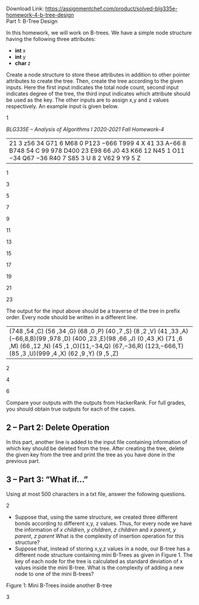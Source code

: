 Download Link: https://assignmentchef.com/product/solved-blg335e-homework-4-b-tree-design
<br>
Part 1: B-Tree Design

In this homework, we will work on B-trees. We have a simple node structure having the following three attributes:

<ul>

 <li><strong>int </strong>x</li>

 <li><strong>int </strong>y</li>

 <li><strong>char </strong>z</li>

</ul>

Create a node structure to store these attributes in addition to other pointer attributes to create the tree. Then, create the tree according to the given inputs. Here the first input indicates the total node count, second input indicates degree of the tree, the third input indicates which attribute should be used as the key. The other inputs are to assign x,y and z values respectively. An example input is given below.

1

<em>BLG335E – Analysis of Algorithms I                      2020-2021 Fall                 Homework-4</em>

<table width="564">

 <tbody>

  <tr>

   <td width="564">21 3 z56 34 G71 6 M68 0 P123 −666 T999 4 X 41 33 A−66 8 B748 54 C 99 978 D400 23 E98 66 J0 43 K66 12 N45 1 O11 −34 Q67 −36 R40 7 S85 3 U 8 2 V62 9 Y9 5 Z</td>

  </tr>

 </tbody>

</table>

1

3

5

7

9

11

13

15

17

19

21

23

The output for the input above should be a traverse of the tree in prefix order. Every node should be written in a different line.

<table width="564">

 <tbody>

  <tr>

   <td width="564">(748 ,54 ,C) (56 ,34 ,G) (68 ,0 ,P) (40 ,7 ,S) (8 ,2 ,V) (41 ,33 ,A) (−66,8,B)(99 ,978 ,D) (400 ,23 ,E)(98 ,66 ,J) (0 ,43 ,K) (71 ,6 ,M) (66 ,12 ,N) (45 ,1 ,O)(11,−34,Q) (67,−36,R) (123,−666,T) (85 ,3 ,U)(999 ,4 ,X) (62 ,9 ,Y) (9 ,5 ,Z)</td>

  </tr>

 </tbody>

</table>

2

4

6

Compare your outputs with the outputs from HackerRank. For full grades, you should obtain true outputs for each of the cases.

<h2>2 – Part 2: Delete Operation</h2>

In this part, another line is added to the input file containing information of which key should be deleted from the tree. After creating the tree, delete the given key from the tree and print the tree as you have done in the previous part.

<h2>3 – Part 3: ”What if…”</h2>

Using at most 500 characters in a txt file, answer the following questions.

2

<ul>

 <li>Suppose that, using the same structure, we created three different bonds according to different x,y, z values. Thus, for every node we have the information of <em>x children</em>, <em>y children</em>, <em>z children </em>and <em>x parent</em>, <em>y parent</em>, <em>z parent </em> What is the complexity of insertion operation for this structure?</li>

 <li>Suppose that, instead of storing x,y,z values in a node, our B-tree has a different node structure containing mini B-Trees as given in Figure 1. The key of each node for the tree is calculated as standard deviation of x values inside the mini B-tree. What is the complexity of adding a new node to one of the mini B-trees?</li>

</ul>

Figure 1: Mini B-Trees inside another B-tree

3
